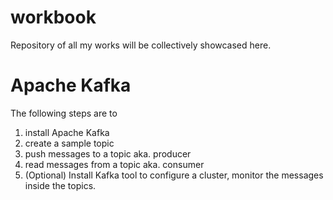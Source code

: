 # workbook
Repository of all my works will be collectively showcased here.

# Apache Kafka
The following steps are to 
1. install Apache Kafka
2. create a sample topic 
3. push messages to a topic aka. producer
4. read messages from a topic aka. consumer
5. (Optional) Install Kafka tool to configure a cluster, monitor the messages inside the topics.
